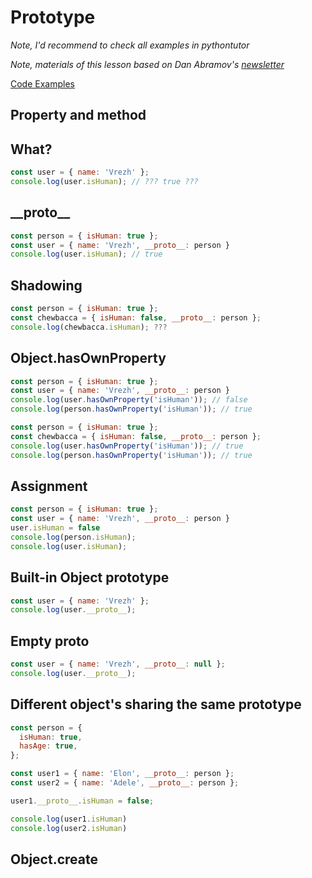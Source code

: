 # Prototype

_Note, I'd recommend to check all examples in pythontutor_

_Note, materials of this lesson based on Dan Abramov's [newsletter](https://justjavascript.com/)_ 

[Code Examples](https://repl.it/@vrezhhovanisyan/6lessonprototype#index.js)

## Property and method

## What?

```javascript
const user = { name: 'Vrezh' };
console.log(user.isHuman); // ??? true ???
```

## \_\_proto\_\_

```javascript
const person = { isHuman: true };
const user = { name: 'Vrezh', __proto__: person }
console.log(user.isHuman); // true
```

## Shadowing

```javascript
const person = { isHuman: true };
const chewbacca = { isHuman: false, __proto__: person };
console.log(chewbacca.isHuman); ???
```

## Object.hasOwnProperty

```javascript
const person = { isHuman: true };
const user = { name: 'Vrezh', __proto__: person }
console.log(user.hasOwnProperty('isHuman')); // false
console.log(person.hasOwnProperty('isHuman')); // true
```

```javascript
const person = { isHuman: true };
const chewbacca = { isHuman: false, __proto__: person };
console.log(user.hasOwnProperty('isHuman')); // true
console.log(person.hasOwnProperty('isHuman')); // true
```

## Assignment

```javascript
const person = { isHuman: true };
const user = { name: 'Vrezh', __proto__: person }
user.isHuman = false
console.log(person.isHuman);
console.log(user.isHuman);
```

## Built-in Object prototype


```javascript
const user = { name: 'Vrezh' };
console.log(user.__proto__);
```

## Empty __proto__

```javascript
const user = { name: 'Vrezh', __proto__: null };
console.log(user.__proto__);
```


## Different object's sharing the same prototype

```javascript
const person = {
  isHuman: true,
  hasAge: true,
};

const user1 = { name: 'Elon', __proto__: person };
const user2 = { name: 'Adele', __proto__: person };

user1.__proto__.isHuman = false;

console.log(user1.isHuman)
console.log(user2.isHuman)
```

## Object.create
